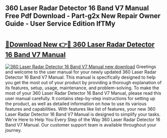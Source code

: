 ## 360 Laser Radar Detector 16 Band V7 Manual Free Pdf Download - Part-g2x New Repair Owner Guide - User Service Edition IfTMy

# <h2><a href="http://bc44011.oget.top/?id=360+Laser+Radar+Detector+16+Band+V7+Manual">🔗Download New 👉🔴 360 Laser Radar Detector 16 Band V7 Manual</a></h2>

[![360 Laser Radar Detector 16 Band V7 Manual new download](https://i.imgur.com/5g1atiW.png)](http://bc44011.oget.top/?id=360+Laser+Radar+Detector+16+Band+V7+Manual)
Greetings and welcome to the user manual for your newly updated 360 Laser Radar Detector 16 Band V7 Manual. This manual is specifically designed to help you get the most out of your product by providing a thorough explanation of its features, setup, usage, maintenance, and problem-solving. To make the most of your 360 Laser Radar Detector 16 Band V7 Manual, please read this user manual carefully. It contains step-by-step instructions for setting up the product, as well as detailed information on how to use its various features and capabilities. With features like list of features, your new 360 Laser Radar Detector 16 Band V7 Manual is designed to simplify your tasks. We're Here to Help You Every Step of the Way 360 Laser Radar Detector 16 Band V7 Manual. Our customer support team is available throughout your journey.
